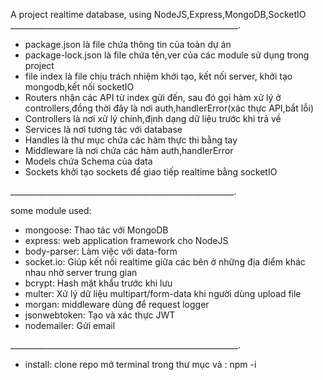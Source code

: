 A project realtime database, using NodeJS,Express,MongoDB,SocketIO
_________________________________________________________.

- package.json là file chứa thông tin của toàn dự án
- package-lock.json là file chứa tên,ver của các module sử dụng trong project
- file index là file chịu trách nhiệm khởi tạo, kết nối server, khởi tạo mongodb,kết nối socketIO
- Routers nhận các API từ index gửi đến, sau đó gọi hàm xử lý ở controllers,đồng thời đây là nơi auth,handlerError(xác thực API,bắt lỗi)
- Controllers là nơi xử lý chính,định dạng dữ liệu trước khi trả về
- Services là nơi tương tác với database
- Handles là thư mục chứa các hàm thực thi bằng tay
- Middleware là nơi chứa các hàm auth,handlerError
- Models chứa Schema của data
- Sockets khởi tạo sockets để giao tiếp realtime bằng socketIO

________________________________________________________.

some module used:

- mongoose: Thao tác với MongoDB
- express: web application framework cho NodeJS
- body-parser: Làm việc với data-form
- socket.io: Giúp kết nối realtime giữa các bên ở những địa điểm khác nhau nhờ server trung gian
- bcrypt: Hash mật khẩu trước khi lưu
- multer: Xử lý dữ liệu multipart/form-data khi người dùng upload file
- morgan: middleware dùng để request logger
- jsonwebtoken: Tạo và xác thực JWT
- nodemailer: Gửi email

_________________________________________________________.

- install: clone repo mở terminal trong thư mục và : npm -i